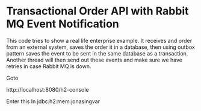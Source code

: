 # Transactional Order API with Rabbit MQ Event Notification 

This code tries to show a real life enterprise example. It receives and order from an external system, saves the order it in a database, then using outbox pattern
saves the event to be sent in the same database as a transaction. Another thread will then send out these events and make sure we have retries in case Rabbit MQ is down.

Goto

http://localhost:8080/h2-console

Enter this In 
jdbc:h2:mem:jonasingvar



